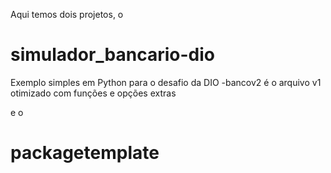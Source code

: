Aqui temos dois projetos, o 

# simulador_bancario-dio
Exemplo simples em Python para o desafio da DIO
-bancov2 é o arquivo v1 otimizado com funções e opções extras

e o 
# packagetemplate
